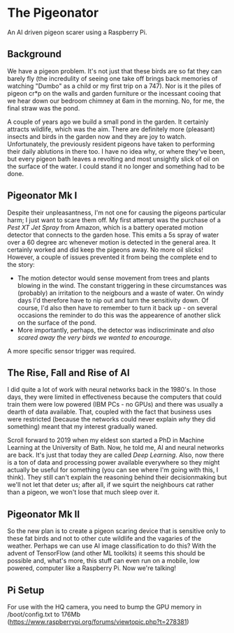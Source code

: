 # The Pigeonator

An AI driven pigeon scarer using a Raspberry Pi.

## Background
We have a pigeon problem. It's not just that these birds are so fat they can barely fly (the incredulity of seeing one take off brings back memories of watching "Dumbo" as a child or my first trip on a 747). Nor is it the piles of pigeon cr\*p on the walls and garden furniture or the incessant cooing that we hear down our bedroom chimney at 6am in the morning. No, for me, the final straw was the pond. 

A couple of years ago we build a small pond in the garden. It certainly attracts wildlife, which was the aim. There are definitely more (pleasant) insects and birds in the garden now and they are joy to watch. Unfortunately, the previously resident pigeons have taken to performing their daily ablutions in there too. I have no idea why, or where they've been, but every pigeon bath leaves a revolting and most unsightly slick of oil on the surface of the water. I could stand it no longer and something had to be done.

## Pigeonator Mk I

Despite their unpleasantness, I'm not one for causing the pigeons particular harm; I just want to scare them off. My first attempt was the purchase of a *Pest XT Jet Spray* from Amazon, which is a battery operated motion detector that connects to the garden hose. This emits a 5s spray of water over a 60 degree arc whenever motion is detected in the general area. It certainly worked and did keep the pigeons away. No more oil slicks! However, a couple of issues prevented it from being the complete end to the story:

* The motion detector would sense movement from trees and plants blowing in the wind. The constant triggering in these circumstances was (probably) an irritation to the neigbours and a waste of water. On windy days I'd therefore have to nip out and turn the sensitivity down. Of course, I'd also then have to remember to turn it back up - on several occasions the reminder to do this was the appearence of another slick on the surface of the pond.
* More importantly, perhaps, the detector was indiscriminate and *also scared away the very birds we wanted to encourage*.

A more specific sensor trigger was required.

## The Rise, Fall and Rise of AI

I did quite a lot of work with neural networks back in the 1980's. In those days, they were limited in effectiveness because the computers that could train them were low powered (IBM PCs - no GPUs) and there was usually a dearth of data available. That, coupled with the fact that business uses were restricted (because the networks could never explain *why* they did something) meant that my interest gradually waned.

Scroll forward to 2019 when my eldest son started a PhD in Machine Learning at the University of Bath. Now, he told me, AI and neural networks are back. It's just that today they are called *Deep Learning*. Also, now there is a ton of data and processing power available everywhere so they might actually be useful for something (you can see where I'm going with this, I think). They still can't explain the reasoning behind their decisionmaking but we'll not let that deter us; after all, if we squirt the neighbours cat rather than a pigeon, we won't lose that much sleep over it.

## Pigeonator Mk II

So the new plan is to create a pigeon scaring device that is sensitive only to these fat birds and not to other cute wildlife and the vagaries of the weather. Perhaps we can use AI image classification to do this? With the advent of TensorFlow (and other ML toolkits) it seems this should be possible and, what's more, this stuff can even run on a mobile, low powered, computer like a Raspberry Pi. Now we're talking! 

## Pi Setup

For use with the HQ camera, you need to bump the GPU memory in /boot/config.txt to 176Mb (https://www.raspberrypi.org/forums/viewtopic.php?t=278381)
